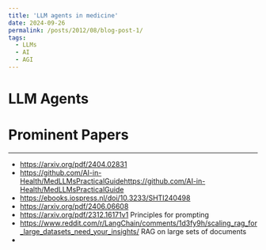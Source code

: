```yaml
---
title: 'LLM agents in medicine'
date: 2024-09-26
permalink: /posts/2012/08/blog-post-1/
tags:
  - LLMs
  - AI
  - AGI
---
```


LLM Agents
======

Prominent Papers
======

------
* https://arxiv.org/pdf/2404.02831
* https://github.com/AI-in-Health/MedLLMsPracticalGuidehttps://github.com/AI-in-Health/MedLLMsPracticalGuide
* https://ebooks.iospress.nl/doi/10.3233/SHTI240498
* https://arxiv.org/pdf/2406.06608
* https://arxiv.org/pdf/2312.16171v1 Principles for prompting
* https://www.reddit.com/r/LangChain/comments/1d3fy9h/scaling_rag_for_large_datasets_need_your_insights/ RAG on large sets of documents
* 
